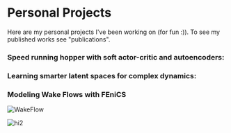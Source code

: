 # Personal Projects
Here are my personal projects I've been working on (for fun :)). To see my published works see "publications".

### Speed running hopper with soft actor-critic and autoencoders:

### Learning smarter latent spaces for complex dynamics:

### Modeling Wake Flows with FEniCS
![WakeFlow](k-zeng.github.io/_documents/WakeFlow.png )

<img src="k-zeng.github.io/_documents/WakeFlow.png" alt="hi2" class="inline"/>
